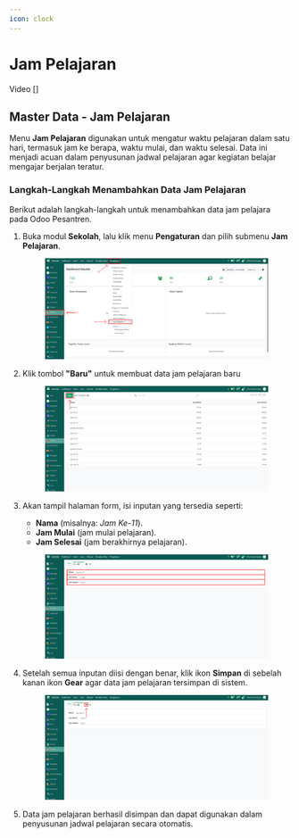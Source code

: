```yaml
---
icon: clock
---
```


# Jam Pelajaran

Video \[]

## Master Data - Jam Pelajaran

Menu **Jam Pelajaran** digunakan untuk mengatur waktu pelajaran dalam satu hari, termasuk jam ke berapa, waktu mulai, dan waktu selesai. Data ini menjadi acuan dalam penyusunan jadwal pelajaran agar kegiatan belajar mengajar berjalan teratur.

### Langkah-Langkah Menambahkan Data Jam Pelajaran

Berikut adalah langkah-langkah untuk menambahkan data jam pelajara pada Odoo Pesantren.

1.  Buka modul **Sekolah**, lalu klik menu **Pengaturan** dan pilih submenu **Jam Pelajaran**.

    <figure><img src="../../.gitbook/assets/images-272.png" alt=""><figcaption></figcaption></figure>


2.  Klik tombol **"Baru"** untuk membuat data jam pelajaran baru

    <figure><img src="../../.gitbook/assets/images-273.png" alt=""><figcaption></figcaption></figure>


3.  Akan tampil halaman form, isi inputan yang tersedia seperti:

    * **Nama** (misalnya: _Jam Ke-11_).
    * **Jam Mulai** (jam mulai pelajaran).
    * **Jam Selesai** (jam berakhirnya pelajaran).

    <figure><img src="../../.gitbook/assets/images-274.png" alt=""><figcaption></figcaption></figure>


4.  Setelah semua inputan diisi dengan benar, klik ikon **Simpan** di sebelah kanan ikon **Gear** agar data jam pelajaran tersimpan di sistem.

    <figure><img src="../../.gitbook/assets/images-275.png" alt=""><figcaption></figcaption></figure>


5.  Data jam pelajaran berhasil disimpan dan dapat digunakan dalam penyusunan jadwal pelajaran secara otomatis.

